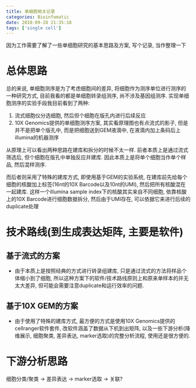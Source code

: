 ```yaml
---
title: 单细胞相关记录
categories: Bioinfomatic
date: 2018-09-28 21:35:18
tags: ['single cell']
---
```


因为工作需要了解了一些单细胞研究的基本思路及方案, 写个记录, 当作整理一下

<!-- more -->

# 总体思路

总的来说, 单细胞测序是为了考虑细胞间的差异, 将细胞作为测序单位进行测序的一种研究方式, 目前我看的都是单细胞转录组测序, 尚不涉及基因组测序. 实现单细胞测序的实验手段我目前看到了两种:

1. 流式细胞仪分选细胞, 然后但个细胞在版孔内进行后续反应
2. 10X Genomics提供的单细胞测序方案, 其实看原理图也有点流式的影子, 但是并不是把单个版孔中, 而是把细胞送到GEM液滴中, 在液滴内加上条码后上illumina的机器测序

从原理上可以看出两种思路在建库和拆分的时候不太一样. 前者本质上是通过流式筛选后, 但个细胞在版孔中单独反应并建库. 因此本质上是将单个细胞当作单个样品, 然后混样测序.

而后者则采用了特殊的建库方式, 即使用基于GEM的实验系统, 在建库前先给每个细胞的核酸加上标签(16nt的10X Barcode以及10nt的UMI), 然后把所有核酸混在一起建库. 这样一个illumina sample index下的核酸其实来自不同细胞, 依靠核酸上的10X Barcode进行细胞数据拆分, 然后由于UMI存在, 可以依据它来进行后续的duplicate处理

# 技术路线(到生成表达矩阵, 主要是软件)

## 基于流式的方案

- 由于本质上是按照经典的方式进行转录组建库, 只是通过流式的方法将样品个体缩小到了细胞, 所以这种方案下的软件/技术路线原则上和原来单样本的并无太大差异, 但可能会需要注意duplicate和运行效率的问题.

## 基于10X GEM的方案

- 由于使用了特殊的建库方式, 最方便的方式是使用10X Genomics提供的cellranger软件套件, 改软件涵盖了数据从下机到出矩阵, 以及一些下游分析(降维展示, 细胞聚类, 差异表达, marker选取)的完整分析流程, 使用还是很方便的.

# 下游分析思路

细胞分类/聚类 -> 差异表达 -> marker选取 -> 关联?